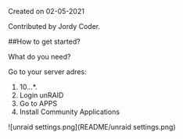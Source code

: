 Created on 02-05-2021

Contributed by Jordy Coder.



##How to get started?


What do you need?

Go to your server adres:
1. 10.*.*.*.
2. Login unRAID
3. Go to APPS
3. Install 	Community Applications

![unraid settings.png](README/unraid settings.png)



